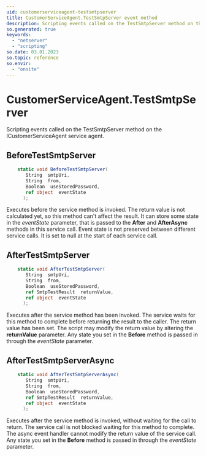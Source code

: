 ```yaml
---
uid: customerserviceagent-testsmtpserver
title: CustomerServiceAgent.TestSmtpServer event method
description: Scripting events called on the TestSmtpServer method on the CustomerServiceAgent service agent.
so.generated: true
keywords:
  - "netserver"
  - "scripting"
so.date: 03.01.2023
so.topic: reference
so.envir:
  - "onsite"
---
```

# CustomerServiceAgent.TestSmtpServer

Scripting events called on the <see cref='M:SuperOffice.CRM.Services.ICustomerServiceAgent.TestSmtpServer'>TestSmtpServer</see> method on the <see cref='ICustomerServiceAgent'>ICustomerServiceAgent</see>  service agent.

## BeforeTestSmtpServer
```cs
    static void BeforeTestSmtpServer(
       String  smtpUri,
       String  from,
       Boolean  useStoredPassword,
       ref object  eventState
      );
```
Executes before the service method is invoked.
The return value is not calculated yet, so this method can't affect the result.
It can store some state in the *eventState* parameter, that is passed to the **After** and **AfterAsync** methods in this service call.
Event state is not preserved between different service calls. It is set to null at the start of each service call.
## AfterTestSmtpServer
```cs
    static void AfterTestSmtpServer(
       String  smtpUri,
       String  from,
       Boolean  useStoredPassword,
       ref SmtpTestResult  returnValue,
       ref object  eventState
      );
```
Executes after the service method has been invoked. The service waits for this method to complete before returning the result to the caller.
The return value has been set. The script may modify the return value by altering the **returnValue** parameter.
Any state you set in the **Before** method is passed in through the *eventState* parameter.
## AfterTestSmtpServerAsync
```cs
    static void AfterTestSmtpServerAsync(
       String  smtpUri,
       String  from,
       Boolean  useStoredPassword,
       ref SmtpTestResult  returnValue,
       ref object  eventState
      );
```
Executes after the service method is invoked, without waiting for the call to return.
The service call is not blocked waiting for this method to complete.
The async event handler cannot modify the return value of the service call.
Any state you set in the **Before** method is passed in through the *eventState* parameter.

